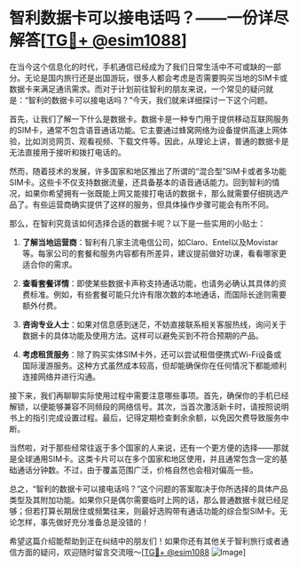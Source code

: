 # 智利数据卡可以接电话吗？——一份详尽解答[[TG💪+ @esim1088](https://t.me/s/esim1088)]

在当今这个信息化的时代，手机通信已经成为了我们日常生活中不可或缺的一部分。无论是国内旅行还是出国游玩，很多人都会考虑是否需要购买当地的SIM卡或数据卡来满足通讯需求。而对于计划前往智利的朋友来说，一个常见的疑问就是：“智利的数据卡可以接电话吗？”今天，我们就来详细探讨一下这个问题。

首先，让我们了解一下什么是数据卡。数据卡是一种专门用于提供移动互联网服务的SIM卡，通常不包含语音通话功能。它主要通过蜂窝网络为设备提供高速上网体验，比如浏览网页、观看视频、下载文件等。因此，从理论上讲，普通的数据卡是无法直接用于接听和拨打电话的。

然而，随着技术的发展，许多国家和地区推出了所谓的“混合型”SIM卡或者多功能SIM卡。这些卡不仅支持数据流量，还具备基本的语音通话能力。回到智利的情况，如果你希望拥有一张既能上网又能接打电话的数据卡，那么就需要仔细挑选产品了。有些运营商确实提供了这样的服务，但具体操作步骤可能会有所不同。

那么，在智利究竟该如何选择合适的数据卡呢？以下是一些实用的小贴士：

1. **了解当地运营商**：智利有几家主流电信公司，如Claro、Entel以及Movistar等。每家公司的套餐和服务内容都有所差异，建议提前做好功课，看看哪家更适合你的需求。
   
2. **查看套餐详情**：即使某些数据卡声称支持通话功能，也请务必确认其具体的资费标准。例如，有些套餐可能只允许有限次数的本地通话，而国际长途则需要额外付费。

3. **咨询专业人士**：如果对信息感到迷茫，不妨直接联系相关客服热线，询问关于数据卡的具体功能及使用方法。这样可以避免买到不符合预期的产品。

4. **考虑租赁服务**：除了购买实体SIM卡外，还可以尝试租借便携式Wi-Fi设备或国际漫游服务。这种方式虽然成本较高，但却能确保你在任何情况下都能顺利连接网络并进行沟通。

接下来，我们再聊聊实际使用过程中需要注意哪些事项。首先，确保你的手机已经解锁，以便能够兼容不同频段的网络信号。其次，当首次激活新卡时，请按照说明书上的指引完成设置过程。最后，记得定期检查剩余余额，以免因欠费导致服务中断。

当然啦，对于那些经常往返于多个国家的人来说，还有一个更方便的选择——那就是全球通用SIM卡。这类卡片可以在多个国家和地区使用，并且通常包含一定的基础通话分钟数。不过，由于覆盖范围广泛，价格自然也会相对偏高一些。

总之，“智利的数据卡可以接电话吗？”这个问题的答案取决于你所选择的具体产品类型及其附加功能。如果你只是偶尔需要临时上网的话，那么普通数据卡就已经足够；但若打算长期居住或频繁往来，则最好选购带有通话功能的综合型SIM卡。无论怎样，事先做好充分准备总是没错的！

希望这篇介绍能帮助到正在纠结中的朋友们！如果你还有其他关于智利旅行或者通信方面的疑问，欢迎随时留言交流哦～[[TG💪+ @esim1088](https://t.me/s/esim1088) ![Image](https://i.postimg.cc/4NQfJmqS/Snipaste-2025-05-13-00-14-12.png)]